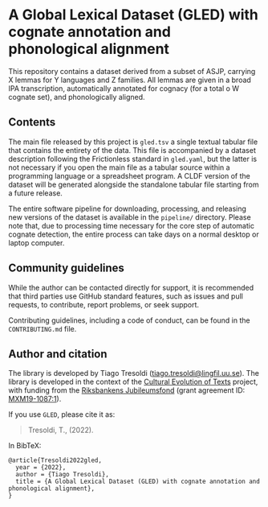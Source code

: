 # A Global Lexical Dataset (GLED) with cognate annotation and phonological alignment

This repository contains a dataset derived from a subset of ASJP,
carrying X lemmas for Y languages and Z families. All lemmas are
given in a broad IPA transcription, automatically annotated for
cognacy (for a total o W cognate set), and phonologically aligned.

## Contents

The main file released by this project is `gled.tsv` a single textual
tabular file that contains the entirety of the data. This file is
accompanied by a dataset description following the Frictionless
standard in `gled.yaml`, but the latter is not necessary if you
open the main file as a tabular source within a programming
language or a spreadsheet program. A CLDF version of the dataset
will be generated alongside the standalone tabular file
starting from a future release.

The entire software pipeline for downloading, processing, and
releasing new versions of the dataset is available in the `pipeline/`
directory. Please note that, due to processing time necessary for
the core step of automatic cognate detection, the entire process
can take days on a normal desktop or laptop computer.

## Community guidelines

While the author can be contacted directly for support, it is recommended that
third parties use GitHub standard features, such as issues and pull requests, to
contribute, report problems, or seek support.

Contributing guidelines, including a code of conduct, can be found in the
`CONTRIBUTING.md` file.

## Author and citation

The library is developed by Tiago Tresoldi (tiago.tresoldi@lingfil.uu.se). The library is developed in the context of
the [Cultural Evolution of Texts](https://github.com/evotext/) project, with funding from the
[Riksbankens Jubileumsfond](https://www.rj.se/) (grant agreement ID:
[MXM19-1087:1](https://www.rj.se/en/anslag/2019/cultural-evolution-of-texts/)).

If you use `GLED`, please cite it as:

> Tresoldi, T., (2022).

In BibTeX:

```
@article{Tresoldi2022gled,
  year = {2022},
  author = {Tiago Tresoldi},
  title = {A Global Lexical Dataset (GLED) with cognate annotation and phonological alignment},
}
```
